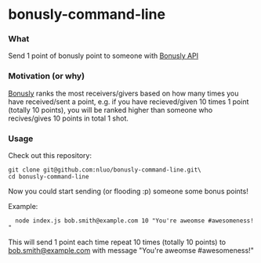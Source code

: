 # bonusly-command-line

### What
Send 1 point of bonusly point to someone with [Bonusly API](https://bonus.ly/api)

### Motivation (or why)
[Bonusly](https://bonus.ly) ranks the most receivers/givers based on how many times you have received/sent a point, e.g. if you have recieved/given 10 times 1 point (totally 10 points), you will be ranked higher than someone who recives/gives 10 points in total 1 shot.

### Usage

Check out this repository:

```
git clone git@github.com:nluo/bonusly-command-line.git\
cd bonusly-command-line
```
Now you could start sending (or flooding :p) someone some bonus points!

Example:

``` 
  node index.js bob.smith@example.com 10 "You're aweomse #awesomeness! "
```

This will send 1 point each time repeat 10 times (totally 10 points) to bob.smith@example.com with message "You're aweomse #awesomeness!"

